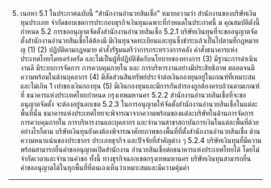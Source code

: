 5. เนอหา
5.1 ในประกาศฉบับนี้
“สำนักงานอำนวยสินเชื่อ” หมายความว่า สำนักงานของบริษัทเงินทุนประเภท
จำกัดขอบเขตการประกอบธุรกิจเงินทุนเฉพาะที่กำหนดในประกาศนี้
ม
คุณสมบัติดังนี้
กําหนด
5.2 การขออนุญาตจัดตั้งสำนักงานอำนวยสินเชื่อ
5.2.1 บริษัทเงินทุนที่จะขออนุญาตจัดตั้งสำนักงานอำนวยสินเชื่อได้ต้องมี
มีเงินทุนจดทะเบียนและทุนซึ่งชำระแล้วเป็นไปตามที่กฎหมาย
ญ
(1)
(2) ปฏิบัติตามกฎหมาย คำสั่งรัฐมนตรีว่าการกระทรวงการคลัง
คำสั่งธนาคารแห่งประเทศไทยโดยเคร่งครัด และไม่เป็นผู้ที่ปฏิบัติขัดกับนโยบายของทางการ
(3) มีฐานะการดำเนินงานดี มีระบบการจัดการ การควบคุมภายใน และ
การบริหารงานอย่างมีประสิทธิภาพ ตลอดจนมีความพร้อมในด้านบุคลากร
(4) มีสัดส่วนสินทรัพย์ประจำต่อเงินกองทุนอยู่ในเกณฑ์ที่เหมาะสม
และไม่เกิน 1 เท่าของเงินกองทุน
(5) มีเงินกองทุนและมีการกันสำรองถูกต้องครบถ้วนตามเกณฑ์ที่
ธนาคารแห่งประเทศไทยกำหนด
กรุงเทพมหานคร
5.2.2 สำนักงานอำนวยสินเชื่อที่จะขออนุญาตจัดตั้ง จะต้องอยู่นอกเขต
5.2.3 ในการอนุญาตให้จัดตั้งสำนักงานอำนวยสินเชื่อในแต่ละพื้นที่นั้น
ธนาคารแห่งประเทศไทยจะพิจารณาจากความพร้อมของแต่ละบริษัทในด้านการจัดการ
การควบคุมภายใน การบริหารงานและบุคลากร และจํานวนสาขาสถาบันการเงินในแต่ละพื้นที่ด้วย
อย่างไรก็ตาม บริษัทเงินทุนยังคงต้องพิจารณาศักยภาพของพื้นที่ที่ตั้งสำนักงานอำนวยสินเชื่อ
ด้านความหนาแน่นของประชากร ประเภทธุรกิจ และปัจจัยที่สำคัญต่าง ๆ
5.2.4 บริษัทเงินทุนที่มีความพร้อมสามารถยื่นคำขออนุญาตเปิดสำนักงาน
อำนวยสินเชื่อต่อธนาคารแห่งประเทศไทยได้ โดยไม่จำกัดเวลาและจำนวนคำขอ ทั้งนี้
ทางธุรกิจนอกเขตกรุงเทพมหานคร
บริษัทเงินทุนสามารถยื่นคำขออนุญาตได้ในทุกพื้นที่ที่ตนเองเห็นว่าเหมาะสมและมีความคุ้มค่า
***** *********

